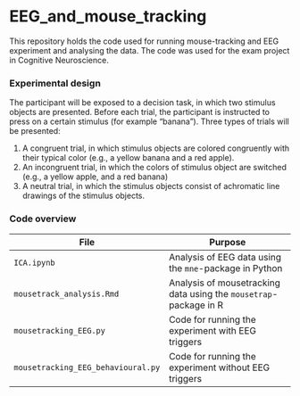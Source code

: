# EEG_and_mouse_tracking
This repository holds the code used for running mouse-tracking and EEG experiment and analysing the data. The code was used for the exam project in Cognitive Neuroscience. 


### Experimental design
The participant will be exposed to a decision task, in which two stimulus objects are presented. Before each trial, the participant is instructed to press on a certain stimulus (for example “banana”). Three types of trials will be presented:
1. A congruent trial, in which stimulus objects are colored congruently with their typical color (e.g., a yellow banana and a red apple). 
2. An incongruent trial, in which the colors of stimulus object are switched (e.g., a yellow apple, and a red banana)
3. A neutral trial, in which the stimulus objects consist of achromatic line drawings of the stimulus objects. 


### Code overview
| File                               | Purpose                                                           |
| ---------------------------------- | ----------------------------------------------------------------- |
| `ICA.ipynb`                        | Analysis of EEG data using the `mne`-package in Python            |
| `mousetrack_analysis.Rmd`          | Analysis of mousetracking data using the `mousetrap`-package in R |
| `mousetracking_EEG.py`             | Code for running the experiment with EEG triggers                 |
| `mousetracking_EEG_behavioural.py` | Code for running the experiment without EEG triggers              |